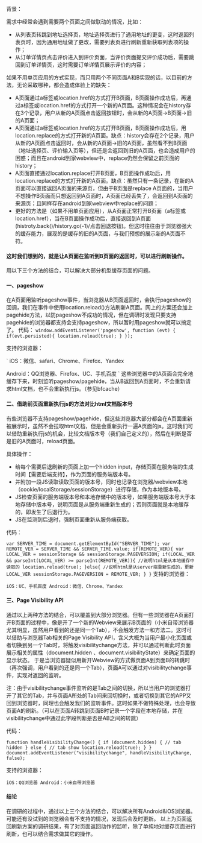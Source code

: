 背景：

需求中经常会遇到需要两个页面之间做联动的情况，比如：

<ul>
 <li>从列表页转跳到地址选择页，地址选择页进行了通用地址的更变，这时返回列表页时，因为通用地址做了更改，需要列表页进行刷新重新获取列表项的操作；</li>
 <li>从订单详情页点击评价进入到评价页面，当评价页面提交评价成功后，需要跳回到订单详情页，这时需要订单详情页展示评价的内容；</li>
</ul>

如果不用单页应用的方式实现，而只用两个不同页面A和B实现的话，以目前的方法，无论采取哪种，都会造成体验上的缺失：

<ul>
 <li>A页面通过a标签或location.href的方式打开B页面，B页面操作成功后，再通过a标签或location.href的方式打开一个新的A页面。这种情况会在history存在3个记录，用户从新的A页面点击返回按钮时，会从新的A页面→B页面→旧的A页面；</li>
 <li>A页面通过a标签或location.href的方式打开B页面，B页面操作成功后，用location.replace的方式打开新的A页面。缺点：history会存在2个记录，用户从新的A页面点击返回时，会从新的A页面→旧的A页面，虽然看不到B页面（地址选择页、评价输入页等），但还是会返回到旧的A页面，也会造成用户的困惑；而且在android到家webview中，replace仍然会保留之前页面的history；</li>
 <li>A页面直接通过location.replace打开B页面，B页面操作成功后，用location.replace的方式打开新的A页面。缺点：虽然只有一条记录，在新的A页面可以直接返回A页面的来源页，但由于B页面是replace A页面的，当用户不想操作B页面而只想返回到A页面时，A页面已经丢失了，会返回到A页面的来源页；且同样存在android到家webview中replace的问题；</li>
 <li>更好的方法是（如果不用单页面应用），从A页面正常打开B页面（a标签或location.href），当在B页面操作成功后，直接返回到A页面(histroty.back()/history.go(-1)/点击回退按钮)。但这时往往由于浏览器强大的缓存能力，展现的是缓存的旧的A页面，与我们预想的展示新的A页面不符。</li>
</ul>

#### 这时我们想到的，就是让A页面在监听到B页面的返回时，可以进行刷新操作。


用以下三个方法的结合，可以解决大部分机型缓存页面的问题。

#### 一、pageshow

在A页面用监听pageshow事件，当浏览器从B页面返回时，会执行pageshow的回调，我们在事件中使用location.reload()方法刷新A页面。网上的方案还会加上pagehide方法，以防pageshow不成功的情况，但在调研时发现只要支持pagehide的浏览器都支持会支持pageshow，所以暂时用pageshow就可以搞定了。
代码：
`
window.addEventListener('pageshow', function (evt) {
    if(evt.persisted){
        location.reload(true);
 }
});
`

支持的浏览器：

`
iOS：微信、safari、Chrome、Firefox、Yandex

Android：QQ浏览器、Firefox、UC、手机百度
`
这些浏览器中的A页面会完全地缓存下来，时刻监听pageshow/pagehide，当从B返回到A页面时，不会重新请求html文档，也不会重新执行js。（参见bfcache）
 
#### 二、借助前页面重新执行js的方法对比html文档版本号

有些浏览器不支持pageshow/pagehide，但这些浏览器大部分都会在A页面重新被展示时，虽然不会拉取html文档，但是会重新执行一遍A页面的js。这时我们可以借助重新执行js的机会，比较文档版本号（我们自己定义的），然后在判断是否是旧的A页面时，reload页面。

具体操作：
<ul>
 <li>给每个需要后退刷新的页面上加一个hidden input，存储页面在服务端的生成时间【需要后端支持】，作为页面的服务端版本号。</li>
 <li>并附加一段JS读取读取页面的版本号，同时也记录在浏览器/webview本地（cookie/localStorage/sessionStorage）进行存储，作为本地版本号。</li>
 <li>JS检查页面的服务端版本号和本地存储中的版本号，如果服务端版本号大于本地存储中版本号，说明页面是从服务端重新生成的；否则页面就是本地缓存的，即发生了后退行为。</li>
 <li>JS在监测到后退时，强制页面重新从服务端获取。</li>
</ul>

代码：

`
var SERVER_TIME = document.getElementById("SERVER_TIME");
var REMOTE_VER = SERVER_TIME && SERVER_TIME.value;
if(REMOTE_VER){
    var LOCAL_VER = sessionStorage && sessionStorage.PAGEVERSION;
 if(LOCAL_VER && parseInt(LOCAL_VER) >= parseInt(REMOTE_VER)){
        //说明html是从本地缓存中读取的
 location.reload(true);
 }else{
        //说明html是从server端重新生成的，更新LOCAL_VER
 sessionStorage.PAGEVERSION = REMOTE_VER;
 }
}
`
支持的浏览器：

`
iOS：UC、手机百度
Android：微信、Chrome、Yandex
 `
 
#### 三、Page Visibility API

通过以上两种方法的结合，可以覆盖到大部分浏览器。但有一些浏览器在A页面打开B页面的过程中，像是开了一个新的Webview来展示B页面的（小米自带浏览器尤其明显，虽然用户看到的还是同一个Tab），不会触发方法一和方法二。这时可以借助与浏览器Tab相关的Page Visibility API，含义大概为当用户最小化页面或者切换到另一个Tab时，将触发visibilitychange方法，并可以通过判断此时页面展示相关的属性（document.hidden 、document.visibilityState）来确定页面的显示状态。
于是当浏览器疑似用新开Webview的方式做页面A到页面B的转跳时（再次强调，用户看到的还是同一个Tab），页面A可以通过对visibilitychange事件，实现对返回的监听。

注：由于visibilitychange事件监听的是Tab之间的切换，所以当用户的浏览器打开了其它的Tab，并与页面A所处的Tab间来回切换时，或者切换到其它的APP又回到浏览器时，同理也会触发我们的监听事件。这时如果不做特殊处理，也会导致页面A的刷新。（可以在页面A转跳到页面B时记录一个字段在本地存储，并在visibilitychange中通过此字段判断是否是AB之间的转跳）

代码：

`
function handleVisibilityChange() {
    if (document.hidden) {
        // tab hidden
 } else {
        // tab show
  location.reload(true);
  }
}
document.addEventListener("visibilitychange", handleVisibilityChange, false);
`

支持的浏览器：

`
iOS：QQ浏览器
Android：小米自带浏览器
`

#### 结论

在调研的过程中，通过以上三个方法的结合，可以解决所有Android&iOS浏览器。可能还有没试到的浏览器会有不支持的情况，发现后会及时更新。
以上为页面返回刷新方案的调研结果，有了对页面返回动作的监听，除了单纯地对缓存页面进行刷新，也可以结合需求做其它的操作。
